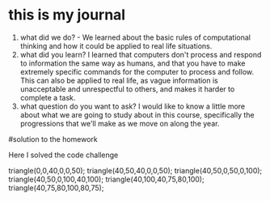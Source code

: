 # this is my journal

1. what did we do? - We learned about the basic rules of computational thinking and how it could be applied to real life situations.
2. what did you learn? I learned that computers don't process and respond to information the same way as humans, and that you have to make extremely specific commands for the computer to process and follow. This can also be applied to real life, as vague information is unacceptable and unrespectful to others, and makes it harder to complete a task.
3. what question do you want to ask? I would like to know a little more about what we are going to study about in this course, specifically the progressions that we'll make as we move on along the year.

#solution to the homework

Here I solved the code challenge

triangle(0,0,40,0,0,50);
triangle(40,50,40,0,0,50);
triangle(40,50,0,50,0,100);
triangle(40,50,0,100,40,100);
triangle(40,100,40,75,80,100);
triangle(40,75,80,100,80,75);

